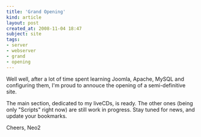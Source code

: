 ```yaml
---
title: 'Grand Opening'
kind: article
layout: post
created_at: 2008-11-04 18:47
subject: site
tags:
- server
- webserver
- grand
- opening
---
```

Well well, after a lot of time spent learning Joomla, Apache, MySQL and configuring them, I\'m proud to annouce the opening of a semi\-definitive site\.

The main section, dedicated to my liveCDs, is ready\. The other ones \(being only \"Scripts\" right now\) are still work in progress\. Stay tuned for news, and update your bookmarks\.

Cheers,
Neo2
